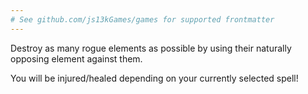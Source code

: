 ```yaml
---
# See github.com/js13kGames/games for supported frontmatter
---
```

Destroy as many rogue elements as possible by using their naturally opposing element against them.

You will be injured/healed depending on your currently selected spell!